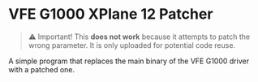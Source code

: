 # VFE G1000 XPlane 12 Patcher
> ⚠️ Important! This **does not work** because it attempts to patch the wrong parameter. It is only uploaded for potential code reuse.

A simple program that replaces the main binary of the VFE G1000 driver with a patched one.

